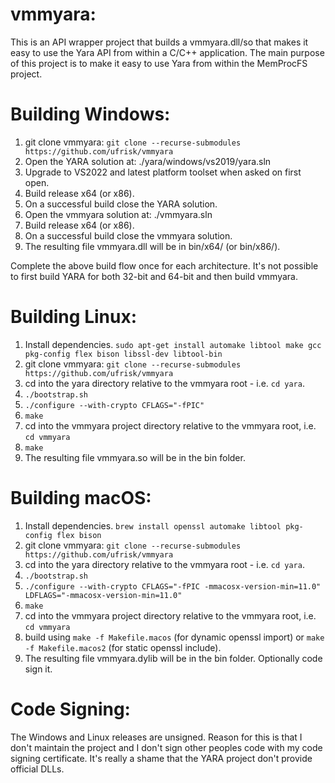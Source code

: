vmmyara:
===============================
This is an API wrapper project that builds a vmmyara.dll/so that makes it easy
to use the Yara API from within a C/C++ application. The main purpose of this
project is to make it easy to use Yara from within the MemProcFS project.



Building Windows:
=================

1. git clone vmmyara: `git clone --recurse-submodules https://github.com/ufrisk/vmmyara`
2. Open the YARA solution at: ./yara/windows/vs2019/yara.sln
3. Upgrade to VS2022 and latest platform toolset when asked on first open.
4. Build release x64 (or x86).
5. On a successful build close the YARA solution.
6. Open the vmmyara solution at: ./vmmyara.sln
7. Build release x64 (or x86).
8. On a successful build close the vmmyara solution.
9. The resulting file vmmyara.dll will be in bin/x64/ (or bin/x86/).

Complete the above build flow once for each architecture. It's not possible to
first build YARA for both 32-bit and 64-bit and then build vmmyara.



Building Linux:
===============
1. Install dependencies. `sudo apt-get install automake libtool make gcc pkg-config flex bison libssl-dev libtool-bin`
2. git clone vmmyara: `git clone --recurse-submodules https://github.com/ufrisk/vmmyara`
3. cd into the yara directory relative to the vmmyara root - i.e. `cd yara`.
4. `./bootstrap.sh`
5. `./configure --with-crypto CFLAGS="-fPIC"`
6. `make`
7. cd into the vmmyara project directory relative to the vmmyara root, i.e. `cd vmmyara`
8. `make`
9. The resulting file vmmyara.so will be in the bin folder.


Building macOS:
===============
1. Install dependencies. `brew install openssl automake libtool pkg-config flex bison`
2. git clone vmmyara: `git clone --recurse-submodules https://github.com/ufrisk/vmmyara`
3. cd into the yara directory relative to the vmmyara root - i.e. `cd yara`.
4. `./bootstrap.sh`
5. `./configure --with-crypto CFLAGS="-fPIC -mmacosx-version-min=11.0" LDFLAGS="-mmacosx-version-min=11.0"`
6. `make`
7. cd into the vmmyara project directory relative to the vmmyara root, i.e. `cd vmmyara`
8. build using `make -f Makefile.macos` (for dynamic openssl import) or `make -f Makefile.macos2` (for static openssl include).
9. The resulting file vmmyara.dylib will be in the bin folder. Optionally code sign it.



Code Signing:
=============
The Windows and Linux releases are unsigned. Reason for this is that I don't maintain the project
and I don't sign other peoples code with my code signing certificate.
It's really a shame that the YARA project don't provide official DLLs.
